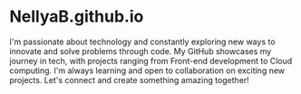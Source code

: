 # NellyaB.github.io
I'm passionate about technology and constantly exploring new ways to innovate and solve problems through code. My GitHub showcases my journey in tech, with projects ranging from Front-end development to Cloud computing. I'm always learning and open to collaboration on exciting new projects. Let's connect and create something amazing together!
